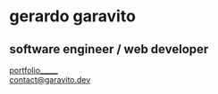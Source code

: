 gerardo garavito
=================================

software engineer 
  / web developer
-------------------



[portfolio_____](https://garavito.dev) \
[contact@garavito.dev](mailto:contact@garavito.dev)
